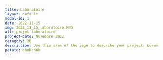```yaml
---
title: Laboratoire
layout: default
modal-id: 1
date: 2022-11-15
img: 2022_11_15_laboratoire.PNG
alt: projet laboratoire
project-date: Novembre 2022
category: 3D
description: Use this area of the page to describe your project. Lorem ipsum dolor sit amet, consectetur adipisicing elit. Mollitia neque assumenda ipsam nihil, molestias magnam, recusandae quos quis inventore quisquam velit asperiores, vitae? Reprehenderit soluta, eos quod consequuntur itaque. Nam.
patate: ohohohoh
---
```

